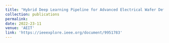 ```yaml
---
title: "Hybrid Deep Learning Pipeline for Advanced Electrical Wafer Defect Maps Assessment"
collection: publications
permalink: 
date: 2022-23-11
venue: 'AEIT'
link: 'https://ieeexplore.ieee.org/document/9951783'
---
```


